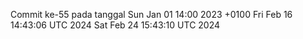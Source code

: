 Commit ke-55 pada tanggal Sun Jan 01 14:00 2023 +0100
Fri Feb 16 14:43:06 UTC 2024
Sat Feb 24 15:43:10 UTC 2024
